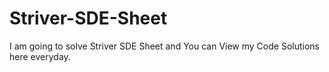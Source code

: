 # Striver-SDE-Sheet
I am going to solve Striver SDE Sheet and You can View my Code Solutions here everyday.
